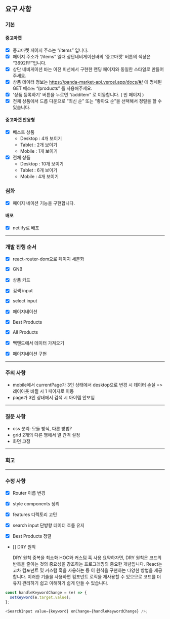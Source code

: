 ## 요구 사항

### 기본

#### 중고마켓

- [x] 중고마켓 페이지 주소는 “/items” 입니다.
- [x] 페이지 주소가 “/items” 일때 상단네비게이션바의 '중고마켓' 버튼의 색상은 “3692FF”입니다.
- [x] 상단 네비게이션 바는 이전 미션에서 구현한 랜딩 페이지와 동일한 스타일로 만들어 주세요.
- [x] 상품 데이터 정보는 https://panda-market-api.vercel.app/docs/#/ 에 명세된 GET 메소드 “/products” 를 사용해주세요.
- [x] '상품 등록하기' 버튼을 누르면 “/additem” 로 이동합니다. ( 빈 페이지 )
- [x] 전체 상품에서 드롭 다운으로 “최신 순” 또는 “좋아요 순”을 선택해서 정렬을 할 수 있습니다.

#### 중고마켓 반응형

- [x] 베스트 상품
  - Desktop : 4개 보이기
  - Tablet : 2개 보이기
  - Mobile : 1개 보이기
- [x] 전체 상품
  - Desktop : 10개 보이기
  - Tablet : 6개 보이기
  - Mobile : 4개 보이기

### 심화

- [x] 페이지 네이션 기능을 구현합니다.

#### 배포

- [x] netlify로 배포

---

### 개발 진행 순서

- [x] react-router-dom으로 페이지 세분화

- [x] GNB
- [x] 상품 카드
- [x] 검색 input
- [x] select input
- [x] 페이지네이션

- [x] Best Products
- [x] All Products

- [x] 백엔드에서 데이터 가져오기
- [x] 페이지네이션 구현

---

### 주의 사항

- mobile에서 currentPage가 3인 상태에서 desktop으로 변경 시 데이터 손실 => 레이아웃 바뀔 시 1 페이지로 이동
- page가 3인 상태에서 검색 시 아이템 안보임

---

### 질문 사항

- css 분리: 모듈 방식, 다른 방법?
- grid 2개의 다른 행에서 열 간격 설정
- 화면 고정

---

### 회고

---

### 수정 사항

- [x] Router 이름 변경
- [x] style components 정리
- [x] features 디렉토리 고민
- [x] search input 단방향 데이터 흐름 유지

- [x] Best Products 정렬
- [] DRY 원칙

  DRY 원칙
  중복을 최소화
  HOC와 커스텀 훅 사용
  요약하자면, DRY 원칙은 코드의 반복을 줄이는 것의 중요성을 강조하는 프로그래밍의 중요한 개념입니다. React는 고차 컴포넌트 및 커스텀 훅을 사용하는 등 이 원칙을 구현하는 다양한 방법을 제공합니다. 이러한 기술을 사용하면 컴포넌트 로직을 재사용할 수 있으므로 코드를 더 유지 관리하기 쉽고 이해하기 쉽게 만들 수 있습니다.

```js
const handleKeywordChange = (e) => {
  setKeyword(e.target.value);
};

<SearchInput value={keyword} onChange={handleKeywordChange} />;
```
